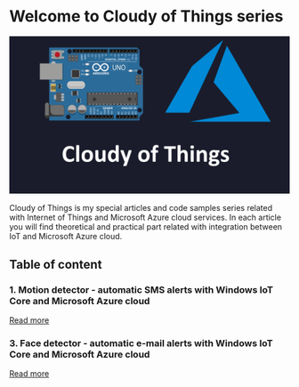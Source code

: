 # Welcome to Cloudy of Things series


![Image](https://github.com/Daniel-Krzyczkowski/Daniel-Krzyczkowski.github.io/blob/master/cloudyofthings/mainassets/CloudyOfThings.png?raw=true)

Cloudy of Things is my special articles and code samples series related with Internet of Things and Microsoft Azure cloud services. In each article you will find theoretical and practical part related with integration between IoT and Microsoft Azure cloud.

## Table of content


### 1. Motion detector - automatic SMS alerts with Windows IoT Core and Microsoft Azure cloud
[Read more](https://daniel-krzyczkowski.github.io/cloudyofthings/article1/index)

### 3. Face detector - automatic e-mail alerts with Windows IoT Core and Microsoft Azure cloud
[Read more](https://daniel-krzyczkowski.github.io/cloudyofthings/article2/index)
